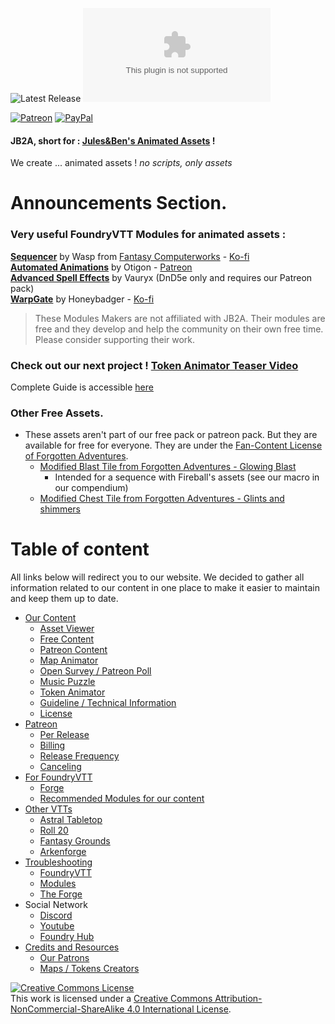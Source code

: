 <img alt="Latest Release" src="https://img.shields.io/github/v/release/Jules-Bens-Aa/JB2A_DnD5e?color=7FB800"> ![GitHub release (latest by date and asset)](https://img.shields.io/github/downloads/Jules-Bens-Aa/JB2A_DnD5e/0.4.7/JB2A_DnD5e-0.4.7.zip?color=ffba00&label=Release%200.4.7%20Downloads)<br>

[![Patreon](https://img.shields.io/badge/Pledge-Patreon-red)](https://www.patreon.com/JB2A)
[![PayPal](https://img.shields.io/badge/Donate-Paypal-ff69b4)](https://paypal.me/DonationJB2A?locale.x=fr_FR)
<p style='text-align: justify;'>

#### JB2A, short for : [Jules&Ben's Animated Assets](https://www.patreon.com/JB2A) !
We create ... animated assets ! *no scripts, only assets*

# Announcements Section.

### Very useful FoundryVTT Modules for animated assets :
[**Sequencer**](https://github.com/fantasycalendar/FoundryVTT-Sequencer/wiki) by Wasp from [Fantasy Computerworks](http://fantasycomputer.works/) - [Ko-fi](https://ko-fi.com/fantasycomputerworks) <br>
[**Automated Animations**](https://github.com/otigon/automated-jb2a-animations/wiki) by Otigon - [Patreon](https://www.patreon.com/otigon)<br>
[**Advanced Spell Effects**](https://github.com/Vauryx/advancedspelleffects/wiki) by Vauryx (DnD5e only and requires our Patreon pack)<br>
[**WarpGate**](https://github.com/trioderegion/warpgate) by Honeybadger - [Ko-fi](https://ko-fi.com/trioderegion)<br>

> These Modules Makers are not affiliated with JB2A. Their modules are free and they develop and help the community on their own free time. Please consider supporting their work.

### Check out our next project ! [**Token Animator Teaser Video**](https://youtu.be/WLX6-PwU1Hk)<br>
Complete Guide is accessible [here](https://jb2a.com/home/content-information/#token_animator)

### Other Free Assets.
- These assets aren't part of our free pack or patreon pack. But they are available for free for everyone. They are under the [Fan-Content License of Forgotten Adventures](https://www.forgotten-adventures.net/info/#copyright). 
  - [Modified Blast Tile from Forgotten Adventures - Glowing Blast](https://www.dropbox.com/s/7z72w0cjznx6yeo/Modified_Blast_Tile_From_ForgottenAdventures.zip?dl=1)
    - Intended for a sequence with Fireball's assets (see our macro in our compendium) 
  - [Modified Chest Tile from Forgotten Adventures - Glints and shimmers](https://www.dropbox.com/s/8udmpsim7hjehnq/Modified_Treasure_Chests_ForgottenAdventures.zip?dl=1)

# Table of content

All links below will redirect you to our website. We decided to gather all information related to our content in one place to make it easier to maintain and keep them up to date.

 - [Our Content](https://jb2a.com/home/content-information/)
   - [Asset Viewer](https://www.jb2a.com/Library_Preview/)
   - [Free Content](https://jb2a.com/home/content-information/#free_library)
   - [Patreon Content](https://jb2a.com/home/content-information/#patreon_library)
   - [Map Animator](https://jb2a.com/home/content-information/#map_animator)
   - [Open Survey / Patreon Poll](https://jb2a.com/home/patreon-discord/#patreon_polls_surveys)
   - [Music Puzzle](https://jb2a.com/home/content-information/#music_puzzle)
   - [Token Animator](https://jb2a.com/home/content-information/#token_animator)
   - [Guideline / Technical Information](https://jb2a.com/home/content-information/#guidelines)
   - [License](https://jb2a.com/home/content-information/#licensing)
 - [Patreon](https://jb2a.com/home/patreon-discord/#patreon)
   - [Per Release](https://jb2a.com/home/patreon-discord/#patreon_per_release)
   - [Billing](https://jb2a.com/home/patreon-discord/#patreon_billing)
   - [Release Frequency](https://jb2a.com/home/patreon-discord/#patreon_release_frequency)
   - [Canceling](https://jb2a.com/home/patreon-discord/#patreon_cancelling_pledge)
 - [For FoundryVTT](https://jb2a.com/home/install-instructions/#foundryvtt_app)
   - [Forge](https://jb2a.com/home/install-instructions/#foundryvtt_hosting_services)
   - [Recommended Modules for our content](https://jb2a.com/home/how-to-foundryvtt/#modules_foundryvtt)
 - [Other VTTs](https://jb2a.com/home/install-instructions/#other_vtts)
   - [Astral Tabletop](https://jb2a.com/home/install-instructions/#astral_tabletop)
   - [Roll 20](https://jb2a.com/home/install-instructions/#roll20)
   - [Fantasy Grounds](https://jb2a.com/home/install-instructions/#fantasy_grounds)
   - [Arkenforge](https://jb2a.com/home/install-instructions/#arkenforge)
 - [Troubleshooting](https://jb2a.com/home/troubleshooting/)
   - [FoundryVTT](https://jb2a.com/home/troubleshooting/#issues_foundryvtt)
   - [Modules](https://jb2a.com/home/troubleshooting/#issues_modules_foundryvtt)
   - [The Forge](https://jb2a.com/home/troubleshooting/#issues_forge)
 - Social Network
   - [Discord](https://jb2a.com/home/patreon-discord/#discord)
   - [Youtube](https://www.youtube.com/channel/UCqLusRtLV7GXJo_xNNM3dOw)
   - [Foundry Hub](https://www.foundryvtt-hub.com/creator/jb2a-julesbens-animated-assets/)
 - [Credits and Resources](https://jb2a.com/home/credits-2/)
   - [Our Patrons](https://jb2a.com/home/hall-of-fame/)
   - [Maps / Tokens Creators](https://jb2a.com/home/community-links/#map_creators)


<a rel="license" href="http://creativecommons.org/licenses/by-nc-sa/4.0/"><img alt="Creative Commons License" style="border-width:0" src="https://i.creativecommons.org/l/by-nc-sa/4.0/88x31.png" /></a><br />This work is licensed under a <a rel="license" href="http://creativecommons.org/licenses/by-nc-sa/4.0/">Creative Commons Attribution-NonCommercial-ShareAlike 4.0 International License</a>.


